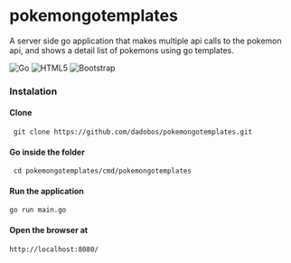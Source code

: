 # pokemongotemplates
A server side go application that makes multiple api calls to the pokemon api, and shows a detail list of pokemons using go templates.

![Go](https://img.shields.io/badge/go-%2300ADD8.svg?style=for-the-badge&logo=go&logoColor=white)
![HTML5](https://img.shields.io/badge/html5-%23E34F26.svg?style=for-the-badge&logo=html5&logoColor=white)
![Bootstrap](https://img.shields.io/badge/bootstrap-%23563D7C.svg?style=for-the-badge&logo=bootstrap&logoColor=white)

### Instalation

#### Clone

``` git clone https://github.com/dadobos/pokemongotemplates.git```

#### Go inside the folder

``` cd pokemongotemplates/cmd/pokemongotemplates```

#### Run the application
``` go run main.go ```

#### Open the browser at 
``` http://localhost:8080/ ```